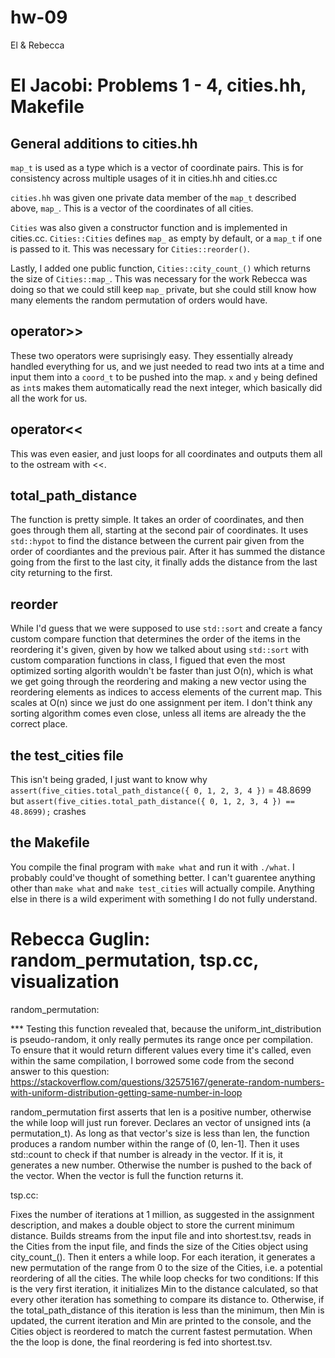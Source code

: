 # hw-09
El &amp; Rebecca

El Jacobi: Problems 1 - 4, cities.hh, Makefile
=========================

## General additions to cities.hh

`map_t` is used as a type which is a vector of coordinate pairs. This is for consistency across multiple usages of it in cities.hh and cities.cc

`cities.hh` was given one private data member of the `map_t` described above, `map_`. This is a vector of the coordinates of all cities.

`Cities` was also given a constructor function and is implemented in cities.cc. `Cities::Cities` defines `map_` as empty by default, or a `map_t` if one is passed to it. This was necessary for `Cities::reorder()`.

Lastly, I added one public function, `Cities::city_count_()` which returns the size of `Cities::map_`. This was necessary for the work Rebecca was doing so that we could still keep `map_` private, but she could still know how many elements the random permutation of orders would have.

## operator>>

These two operators were suprisingly easy. They essentially already handled everything for us, and we just needed to read two ints at a time and input them into a `coord_t` to be pushed into the map. `x` and `y` being defined as `int`s makes them automatically read the next integer, which basically did all the work for us.

## operator<<

This was even easier, and just loops for all coordinates and outputs them all to the ostream with <<.

## total_path_distance

The function is pretty simple. It takes an order of coordinates, and then goes through them all, starting at the second pair of coordinates. It uses `std::hypot` to find the distance between the current pair given from the order of coordiantes and the previous pair. After it has summed the distance going from the first to the last city, it finally adds the distance from the last city returning to the first.

## reorder

While I'd guess that we were supposed to use `std::sort` and create a fancy custom compare function that determines the order of the items in the reordering it's given, given by how we talked about using `std::sort` with custom comparation functions in class, I figued that even the most optimized sorting algorith wouldn't be faster than just O(n), which is what we get going through the reordering and making a new vector using the reordering elements as indices to access elements of the current map. This scales at O(n) since we just do one assignment per item. I don't think any sorting algorithm comes even close, unless all items are already the the correct place.

## the test_cities file

This isn't being graded, I just want to know why `assert(five_cities.total_path_distance({ 0, 1, 2, 3, 4 })` = 48.8699 but `assert(five_cities.total_path_distance({ 0, 1, 2, 3, 4 }) == 48.8699);` crashes

## the Makefile

You compile the final program with `make what` and run it with `./what`. I probably could've thought of something better. I can't guarentee anything other than `make what` and `make test_cities` will actually compile. Anything else in there is a wild experiment with something I do not fully understand.

Rebecca Guglin: random_permutation, tsp.cc, visualization
=========================================================

random_permutation:

*** Testing this function revealed that, because the uniform_int_distribution is pseudo-random, it only really permutes its range once per compilation. To ensure that it would return different values every time it's called, even within the same compilation, I borrowed some code from the second answer to this question: https://stackoverflow.com/questions/32575167/generate-random-numbers-with-uniform-distribution-getting-same-number-in-loop 

random_permutation first asserts that len is a positive number, otherwise the while loop will just run forever. Declares an vector of unsigned ints (a permutation_t). As long as that vector's size is less than len, the function produces a random number within the range of (0, len-1]. Then it uses std::count to check if that number is already in the vector. If it is, it generates a new number. Otherwise the number is pushed to the back of the vector. When the vector is full the function returns it. 

tsp.cc:

Fixes the number of iterations at 1 million, as suggested in the assignment description, and makes a double object to store the current minimum distance. Builds streams from the input file and into shortest.tsv, reads in the Cities from the input file, and finds the size of the Cities object using city_count_().
Then it enters a while loop. For each iteration, it generates a new permutation of the range from 0 to the size of the Cities, i.e. a potential reordering of all the cities. The while loop checks for two conditions:
If this is the very first iteration, it initializes Min to the distance calculated, so that every other iteration has something to compare its distance to.
Otherwise, if the total_path_distance of this iteration is less than the minimum, then Min is updated, the current iteration and Min are printed to the console, and the Cities object is reordered to match the current fastest permutation. When the the loop is done, the final reordering is fed into shortest.tsv. 
